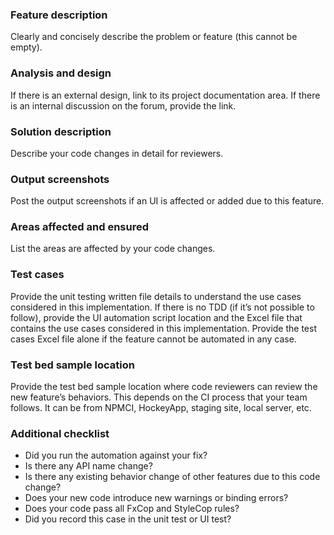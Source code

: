 ### Feature description

Clearly and concisely describe the problem or feature (this cannot be empty).

### Analysis and design

If there is an external design, link to its project documentation area.
If there is an internal discussion on the forum, provide the link.

### Solution description

Describe your code changes in detail for reviewers.

### Output screenshots

Post the output screenshots if an UI is affected or added due to this feature.

### Areas affected and ensured

List the areas are affected by your code changes.

### Test cases

Provide the unit testing written file details to understand the use cases considered in this implementation.
If there is no TDD (if it’s not possible to follow), provide the UI automation script location and the Excel file that contains the use cases considered in this implementation.
Provide the test cases Excel file alone if the feature cannot be automated in any case.

### Test bed sample location

Provide the test bed sample location where code reviewers can review the new feature’s behaviors. This depends on the CI process that your team follows. It can be from NPMCI, HockeyApp, staging site, local server, etc.

### Additional checklist

  - Did you run the automation against your fix?
  - Is there any API name change?
  - Is there any existing behavior change of other features due to this code change?
  - Does your new code introduce new warnings or binding errors?
  - Does your code pass all FxCop and StyleCop rules?
  - Did you record this case in the unit test or UI test?